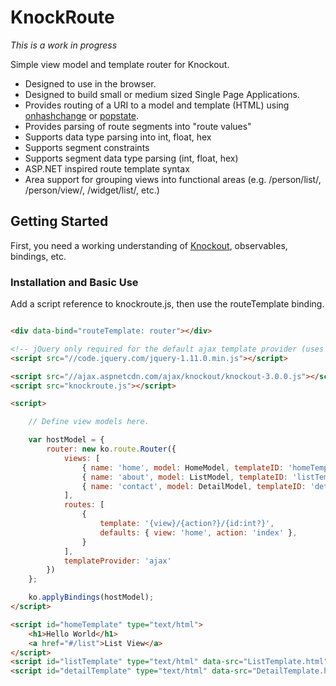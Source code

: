 # KnockRoute

*This is a work in progress*

Simple view model and template router for Knockout.

- Designed to use in the browser.
- Designed to build small or medium sized Single Page Applications.
- Provides routing of a URI to a model and template (HTML) using [onhashchange](https://developer.mozilla.org/en-US/docs/Web/API/Window.onhashchange) or [popstate](https://developer.mozilla.org/en-US/docs/Web/API/Window.onpopstate).
- Provides parsing of route segments into "route values"
 - Supports data type parsing into int, float, hex
 - Supports segment constraints
 - Supports segment data type parsing (int, float, hex)
 - ASP.NET inspired route template syntax
- Area support for grouping views into functional areas (e.g. /person/list/, /person/view/, /widget/list/, etc.)


## Getting Started

First, you need a working understanding of [Knockout](http://knockoutjs.com/), observables, bindings, etc.

### Installation and Basic Use

Add a script reference to knockroute.js, then use the routeTemplate binding.

```html

<div data-bind="routeTemplate: router"></div>

<!-- jQuery only required for the default ajax template provider (uses $.ajax) -->
<script src="//code.jquery.com/jquery-1.11.0.min.js"></script>

<script src="//ajax.aspnetcdn.com/ajax/knockout/knockout-3.0.0.js"></script>
<script src="knockroute.js"></script>

<script>    

    // Define view models here.

    var hostModel = {
        router: new ko.route.Router({
            views: [
                { name: 'home', model: HomeModel, templateID: 'homeTemplate' },
                { name: 'about', model: ListModel, templateID: 'listTemplate' },
                { name: 'contact', model: DetailModel, templateID: 'detailTemplate' }
            ],
            routes: [
                {
                    template: '{view}/{action?}/{id:int?}',
                    defaults: { view: 'home', action: 'index' },
                }
            ],
            templateProvider: 'ajax'
        })
    };

    ko.applyBindings(hostModel);
</script>

<script id="homeTemplate" type="text/html">
    <h1>Hello World</h1>
    <a href="#/list">List View</a>
</script>
<script id="listTemplate" type="text/html" data-src="ListTemplate.html"></script>
<script id="detailTemplate" type="text/html" data-src="DetailTemplate.html"></script>

```



